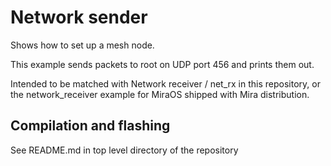 Network sender
==============

Shows how to set up a mesh node.

This example sends packets to root on UDP port 456 and prints them out.

Intended to be matched with Network receiver / net_rx in this repository, or the
network_receiver example for MiraOS shipped with Mira distribution.

Compilation and flashing
------------------------

See README.md in top level directory of the repository
